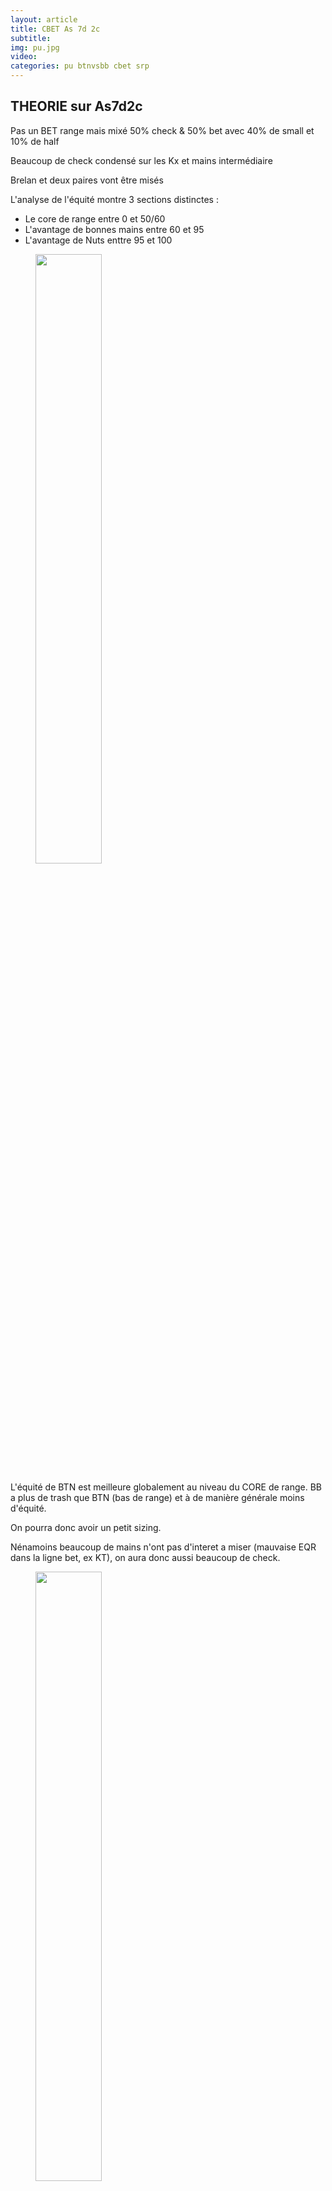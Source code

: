```yaml
---
layout: article
title: CBET As 7d 2c
subtitle: 
img: pu.jpg
video: 
categories: pu btnvsbb cbet srp
---
```


<div class="body">

  <h2>THEORIE sur As7d2c</h2>

  <p>Pas un BET range mais mixé <span>50% check & 50% bet</span> avec <span>40% de small et 10% de half</span></p>

  <p>Beaucoup de check condensé sur les Kx et mains intermédiaire</p>

  <p>Brelan et deux paires vont être misés</p>

  <p>L'analyse de l'équité montre 3 sections distinctes : </p>

  <ul>
    <li>Le core de range entre 0 et 50/60</li>
    <li>L'avantage de bonnes mains entre 60 et 95</li>
    <li>L'avantage de Nuts enttre 95 et 100</li>
  </ul>

  <figure class="image-center">
    <img src="/blog/img/2024-02-04-eq.png" style="width: 50%; heigth: 50%">
  </figure>

  <p>L'équité de BTN est meilleure globalement au niveau du CORE de range. BB a plus de trash que BTN (bas de range) et à de manière générale moins d'équité.</p>

  <p>On pourra donc avoir un petit sizing.</p>

  <p>Nénamoins beaucoup de mains n'ont pas d'interet a miser (mauvaise EQR dans la ligne bet, ex KT), on aura donc aussi beaucoup de check.</p>

  <figure class="image-center">
    <img src="/blog/img/2024-02-04-core.png" style="width: 50%; heigth: 50%">
  </figure>

  <p>Le fait d'avoir un gros avantage de bonnes mains (plus d'As) nous permettra d'avoir un sizing half.</p>

  <figure class="image-center">
    <img src="/blog/img/2024-02-04-top.png" style="width: 50%; heigth: 50%">
  </figure>

  <p>Il n'y a pas vraiment d'avantage de Nuts et donc pas de gros sizing.</p>
  
</div>

